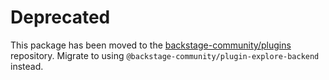 # Deprecated

This package has been moved to the [backstage-community/plugins](https://github.com/backstage/community-plugins) repository. Migrate to using `@backstage-community/plugin-explore-backend` instead.
